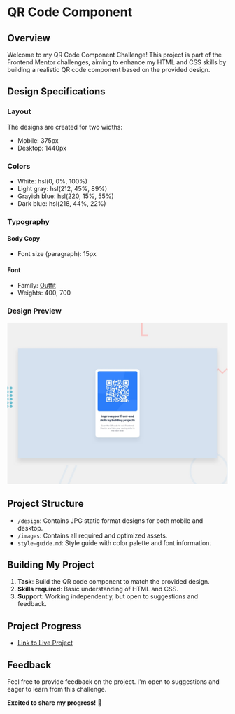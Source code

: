# QR Code Component

## Overview

Welcome to my QR Code Component Challenge! This project is part of the Frontend Mentor challenges, aiming to enhance my HTML and CSS skills by building a realistic QR code component based on the provided design.

## Design Specifications

### Layout

The designs are created for two widths:

- Mobile: 375px
- Desktop: 1440px

### Colors

- White: hsl(0, 0%, 100%)
- Light gray: hsl(212, 45%, 89%)
- Grayish blue: hsl(220, 15%, 55%)
- Dark blue: hsl(218, 44%, 22%)

### Typography

#### Body Copy

- Font size (paragraph): 15px

#### Font

- Family: [Outfit](https://fonts.google.com/specimen/Outfit)
- Weights: 400, 700

### Design Preview

![Design preview for the QR code component coding challenge](./design/desktop-preview.jpg)

## Project Structure

- `/design`: Contains JPG static format designs for both mobile and desktop.
- `/images`: Contains all required and optimized assets.
- `style-guide.md`: Style guide with color palette and font information.

## Building My Project

1. **Task**: Build the QR code component to match the provided design.
2. **Skills required**: Basic understanding of HTML and CSS.
3. **Support**: Working independently, but open to suggestions and feedback.

## Project Progress

- [Link to Live Project](#) 

## Feedback

Feel free to provide feedback on the project. I'm open to suggestions and eager to learn from this challenge.

**Excited to share my progress!** 🌟
